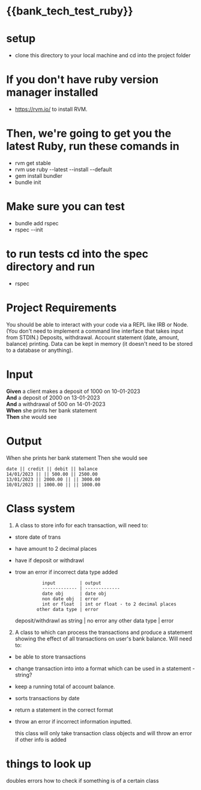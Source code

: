 # {{bank_tech_test_ruby}}

# setup

- clone this directory to your local machine and cd into the project folder

# If you don't have ruby version manager installed

- https://rvm.io/ to install RVM.

# Then, we're going to get you the latest Ruby, run these comands in

- rvm get stable
- rvm use ruby --latest --install --default
- gem install bundler
- bundle init

# Make sure you can test

- bundle add rspec
- rspec --init

# to run tests cd into the spec directory and run

- rspec

# Project Requirements

You should be able to interact with your code via a REPL like IRB or Node. (You don't need to implement a command line interface that takes input from STDIN.)
Deposits, withdrawal.
Account statement (date, amount, balance) printing.
Data can be kept in memory (it doesn't need to be stored to a database or anything).

# Input

**Given** a client makes a deposit of 1000 on 10-01-2023  
**And** a deposit of 2000 on 13-01-2023  
**And** a withdrawal of 500 on 14-01-2023  
**When** she prints her bank statement  
**Then** she would see

# Output

When she prints her bank statement
Then she would see

```
date || credit || debit || balance
14/01/2023 || || 500.00 || 2500.00
13/01/2023 || 2000.00 || || 3000.00
10/01/2023 || 1000.00 || || 1000.00
```

# Class system

1. A class to store info for each transaction, will need to:

- store date of trans
- have amount to 2 decimal places
- have if deposit or withdrawl
- trow an error if incorrect data type added

                input         | output
                ------------- | -------------
                date obj      | date obj
                non date obj  | error
                int or float  | int or float - to 2 decimal places
              other data type | error

  deposit/withdrawl as string | no error
  any other data type | error

2. A class to which can process the transactions and produce a
   statement showing the effect of all transactions on user's bank balance. Will need to:

- be able to store transactions
- change transaction into into a format which can be used in a statement - string?
- keep a running total of account balance.
- sorts transactions by date
- return a statement in the correct format
- throw an error if incorrect information inputted.

  this class will only take transaction class objects and will throw an error if other info is added

# things to look up

doubles
errors
how to check if something is of a certain class
